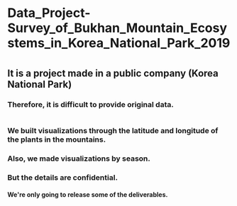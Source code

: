 # Data_Project-Survey_of_Bukhan_Mountain_Ecosystems_in_Korea_National_Park_2019
#
## It is a project made in a public company (Korea National Park)
### Therefore, it is difficult to provide original data.
#
### We built visualizations through the latitude and longitude of the plants in the mountains.
### Also, we made visualizations by season.
### But the details are confidential.
#### We're only going to release some of the deliverables.
